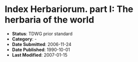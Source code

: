 # Index Herbariorum. part I: The herbaria of the world

* **Status**: TDWG prior standard
* **Category**: -
* **Date Submitted**: 2006-11-24
* **Date Published**: 1990-10-01
* **Last Modified**: 2007-01-15
